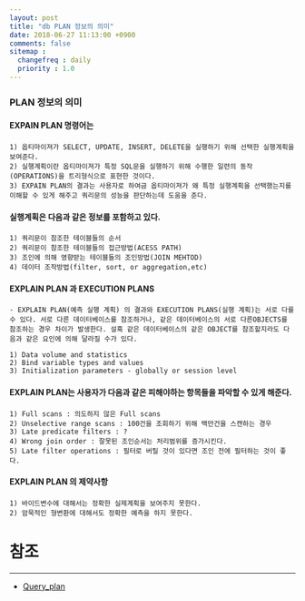 ```yaml
---
layout: post
title: "db PLAN 정보의 의미"
date: 2018-06-27 11:13:00 +0900
comments: false
sitemap :
  changefreq : daily
  priority : 1.0
---
```


### PLAN 정보의 의미

#### EXPAIN PLAN 명령어는 
    
    1) 옵티마이져가 SELECT, UPDATE, INSERT, DELETE을 실행하기 위해 선택한 실행계획을 보여준다. 
    2) 실행계획이란 옵티마이져가 특정 SQL문을 실행하기 위해 수행한 일련의 동작(OPERATIONS)을 트리형식으로 표현한 것이다.
    3) EXPAIN PLAN의 결과는 사용자로 하여금 옵티마이져가 왜 특정 실행계획을 선택했는지를 이해할 수 있게 해주고 쿼리문의 성능을 판단하는데 도움을 준다.

#### 실행계획은 다음과 같은 정보를 포함하고 있다.
    
    1) 쿼리문이 참조한 테이블들의 순서
    2) 쿼리문이 참조한 테이블들의 접근방법(ACESS PATH)
    3) 조인에 의해 영향받는 테이블들의 조인방법(JOIN MEHTOD)
    4) 데이터 조작방법(filter, sort, or aggregation,etc)

#### EXPLAIN PLAN 과 EXECUTION PLANS
    
    - EXPLAIN PLAN(예측 실행 계획) 의 결과와 EXECUTION PLANS(실행 계획)는 서로 다를 수 있다. 서로 다른 데이터베이스를 참조하거나, 같은 데이터베이스의 서로 다른OBJECTS를 참조하는 경우 차이가 발생한다. 설혹 같은 데이터베이스의 같은 OBJECT를 참조할지라도 다음과 같은 요인에 의해 달라질 수가 있다.

    1) Data volume and statistics
    2) Bind variable types and values
    3) Initialization parameters - globally or session level

#### EXPLAIN PLAN는 사용자가 다음과 같은 피해야하는 항목들을 파악할 수 있게 해준다.
    
    1) Full scans : 의도하지 않은 Full scans 
    2) Unselective range scans : 100건을 조회하기 위해 백만건을 스캔하는 경우
    3) Late predicate filters : ?
    4) Wrong join order : 잘못된 조인순서는 처리범위를 증가시킨다.
    5) Late filter operations : 필터로 버릴 것이 있다면 조인 전에 필터하는 것이 좋다.
    
#### EXPLAIN PLAN 의 제약사항
    
    1) 바이드변수에 대해서는 정확한 실제계획을 보여주지 못한다.
    2) 암묵적인 형변환에 대해서도 정확한 예측을 하지 못한다.

# 참조 
-----
* [Query_plan](https://en.wikipedia.org/wiki/Query_plan)
